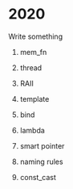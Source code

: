 # 2020

Write something

1. mem_fn  

2. thread 

3. RAII

4. template 

5. bind

6. lambda

7. smart pointer

8. naming rules

9. const_cast